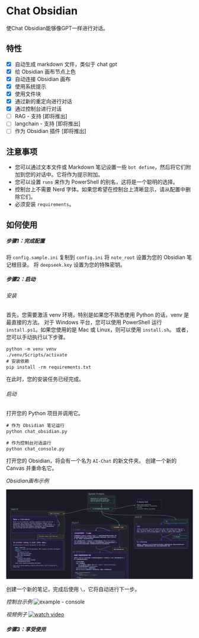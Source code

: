 # Chat Obsidian

使Chat Obsidian能够像GPT一样进行对话。

## 特性

- [x] 自动生成 markdown 文件，类似于 chat gpt
- [x] 给 Obsidian 画布节点上色
- [x] 自动连接 Obsidian 画布
- [x] 使用系统提示
- [x] 使用文件块
- [x] 通过新的重定向进行对话
- [x] 通过控制台进行对话
- [ ] RAG - 支持 [即将推出]
- [ ] langchain - 支持 [即将推出]
- [ ] 作为 Obsidian 插件 [即将推出]

## 注意事项

- 您可以通过文本文件或 Markdown 笔记设置一些 `bot define`，然后将它们附加到您的对话中。它将作为提示附加。
- 您可以设置 `runs` 来作为 PowerShell 的别名，这将是一个聪明的选择。
- 控制台上不需要 Nerd 字体。如果您希望在控制台上清晰显示，请从配置中删除它们。
- 必须安装 `requirements`。

## 如何使用

##### 步骤1：完成配置

将 `config.sample.ini` 复制到 `config.ini`
将 `note_root` 设置为您的 Obsidian 笔记根目录。
将 `deepseek.key` 设置为您的特殊密钥。

##### 步骤2：启动

###### 安装

首先，您需要激活 venv 环境，特别是如果您不熟悉使用 Python 的话，venv 是最直接的方法。
对于 Windows 平台，您可以使用 PowerShell 运行 `install.ps1`。如果您使用的是 Mac 或 Linux，则可以使用 `install.sh`。
或者，您可以手动执行以下步骤。

```shell
python -m venv venv
./venv/Scripts/activate
# 安装依赖
pip install -rm requirements.txt
```

在此时，您的安装任务已经完成。

###### 启动

打开您的 Python 项目并调用它。

```shell
# 作为 Obsidian 笔记运行
python chat_obsidian.py
```

```shell
# 作为控制台对话运行
python chat_console.py
```

打开您的 Obsidian，将会有一个名为 `AI-Chat` 的新文件夹。
创建一个新的 Canvas 并重命名它。

*Obsidian画布示例*

![example - obsidian](https://raw.githubusercontent.com/HinxCorporation/Chat-Obsidian/master/README.assets/example-Obsidian.png)

创建一个新的笔记，完成后使用 `\`，它将自动进行下一步。

*控制台示例*
![example - console](https://raw.githubusercontent.com/HinxCorporation/Chat-Obsidian/master/README.assets/example-console.gif)

*视频例子*
[![watch video](http://img.youtube.com/vi/lbK0jWrrjpM/0.jpg)](https://www.youtube.com/watch?v=lbK0jWrrjpM)

##### 步骤3：享受使用
